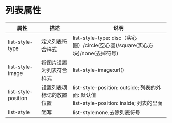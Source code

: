 # 列表属性

| 属性                  | 描述           | 说明                                                                              |
| ------------------- | ------------ | ------------------------------------------------------------------------------- |
| list-style-type     | 定义列表符合样式     | list-style-type: disc（实心圆）/circle(空心圆)/square(实心方块)/none(去掉符号)                  |
| list-style-image    | 将图片设置为列表符合样式 | list-style-image:url()                                                          |
| list-style-position | 设置列表项标记的放置位置 | list-style-position: outside; 列表的外面: 默认值<br/>list-style-position: inside; 列表的里面 |
| list-style          | 简写           | list-style:none;去除列表符号                                                          |
